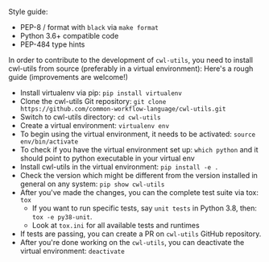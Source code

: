 Style guide:
- PEP-8 / format with ``black`` via ``make format``
- Python 3.6+ compatible code
- PEP-484 type hints

In order to contribute to the development of ``cwl-utils``, you need to install cwl-utils from source (preferably in a virtual environment):
Here's a rough guide (improvements are welcome!) 
- Install virtualenv via pip: ``pip install virtualenv``
- Clone the cwl-utils Git repository: ``git clone https://github.com/common-workflow-language/cwl-utils.git``
- Switch to cwl-utils directory: ``cd cwl-utils``
- Create a virtual environment: ``virtualenv env``
- To begin using the virtual environment, it needs to be activated: ``source env/bin/activate``
- To check if you have the virtual environment set up: ``which python`` and it should point to python executable in your virtual env
- Install cwl-utils in the virtual environment: ``pip install -e .``
- Check the version which might be different from the version installed in general on any system: ``pip show cwl-utils``
- After you've made the changes, you can the complete test suite via tox: ``tox``
	- If you want to run specific tests, say ``unit tests`` in Python 3.8, then: ``tox -e py38-unit``.
	- Look at ``tox.ini`` for all available tests and runtimes
- If tests are passing, you can create a PR on ``cwl-utils`` GitHub repository.
- After you're done working on the ``cwl-utils``, you can deactivate the virtual environment: ``deactivate``
